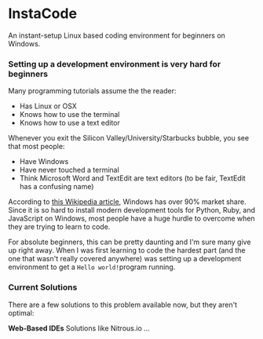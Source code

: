 InstaCode
===============

An instant-setup Linux based coding environment for beginners on Windows.

### Setting up a development environment is very hard for beginners

Many programming tutorials assume the the reader:

- Has Linux or OSX
- Knows how to use the terminal
- Knows how to use a text editor

Whenever you exit the Silicon Valley/University/Starbucks bubble, you see that most people:

- Have Windows
- Have never touched a terminal
- Think Microsoft Word and TextEdit are text editors (to be fair, TextEdit has a confusing name)

According to [this Wikipedia article](http://en.wikipedia.org/wiki/Usage_share_of_operating_systems), Windows has over 90% market share. Since it is so hard to install modern development tools for Python, Ruby, and JavaScript on Windows, most people have a huge hurdle to overcome when they are trying to learn to code.

For absolute beginners, this can be pretty daunting and I'm sure many give up right away.  When I was first learning to code the hardest part (and the one that wasn't really covered anywhere) was setting up a development environment to get a `Hello world!`program running.

### Current Solutions

There are a few solutions to this problem available now, but they aren't optimal:

**Web-Based IDEs** Solutions like Nitrous.io ...
